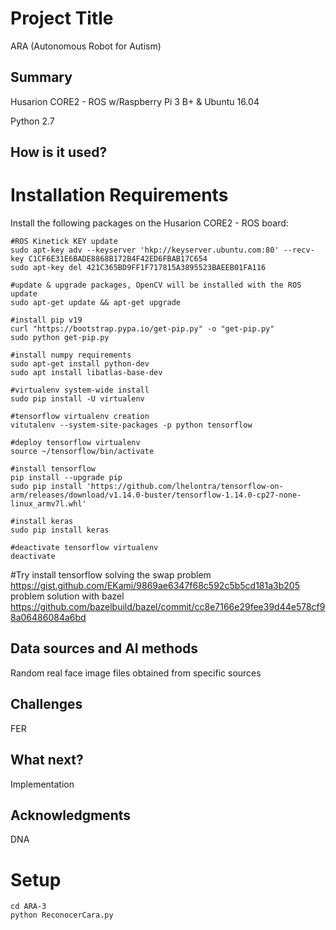 
<!-- This is the markdown template for the final project of the Building AI course, 
created by Reaktor Innovations and University of Helsinki. 
Copy the template, paste it to your GitHub README and edit! -->

# Project Title

ARA (Autonomous Robot for Autism)

## Summary

Husarion CORE2 - ROS w/Raspberry Pi 3 B+ & Ubuntu 16.04

Python 2.7


## How is it used?

# Installation Requirements

Install the following packages on the Husarion CORE2 - ROS board:

    #ROS Kinetick KEY update
    sudo apt-key adv --keyserver 'hkp://keyserver.ubuntu.com:80' --recv-key C1CF6E31E6BADE8868B172B4F42ED6FBAB17C654
    sudo apt-key del 421C365BD9FF1F717815A3895523BAEEB01FA116
    
    #update & upgrade packages, OpenCV will be installed with the ROS update
    sudo apt-get update && apt-get upgrade
    
    #install pip v19   
    curl "https://bootstrap.pypa.io/get-pip.py" -o "get-pip.py"
    sudo python get-pip.py
    
    #install numpy requirements
    sudo apt-get install python-dev
    sudo apt install libatlas-base-dev
    
    #virtualenv system-wide install
    sudo pip install -U virtualenv
    
    #tensorflow virtualenv creation
    vitutalenv --system-site-packages -p python tensorflow
    
    #deploy tensorflow virtualenv
    source ~/tensorflow/bin/activate
    
    #install tensorflow
    pip install --upgrade pip
    sudo pip install 'https://github.com/lhelontra/tensorflow-on-arm/releases/download/v1.14.0-buster/tensorflow-1.14.0-cp27-none-linux_armv7l.whl'
    
    #install keras
    sudo pip install keras
    
    #deactivate tensorflow virtualenv
    deactivate

#Try
install tensorflow solving the swap problem
https://gist.github.com/EKami/9869ae6347f68c592c5b5cd181a3b205
problem solution with bazel
https://github.com/bazelbuild/bazel/commit/cc8e7166e29fee39d44e578cf98a06486084a6bd


## Data sources and AI methods
Random real face image files obtained from specific sources

## Challenges

FER

## What next?

Implementation


## Acknowledgments

DNA

# Setup

    cd ARA-3
    python ReconocerCara.py
 
